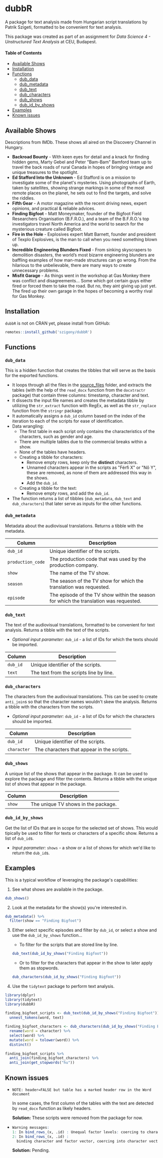 # dubbR
A package for text analysis made from Hungarian script translations by Patrik Szigeti, formatted to be convenient for text analysis.

This package was created as part of an assignment for *Data Science 4 - Unstructured Text Analysis* at CEU, Budapest.

#### Table of Contents

- [Available Shows](#available-shows)
- [Installation](#installation)
- [Functions](#functions)
  - [dub_data](#dub_data)
  - [dub_metadata](#dub_metadata)
  - [dub_text](#dub_text)
  - [dub_characters](#dub_characters)
  - [dub_shows](#dub_shows)
  - [dub_id_by_shows](#dub_id_by_shows)
- [Examples](#examples)
- [Known issues](#known-issues)

## Available Shows

Descriptions from IMDb. These shows all aired on the Discovery Channel in Hungary.

- **Backroad Bounty** - With keen eyes for detail and a knack for finding hidden gems, Marty Gebel and Peter "Bam-Bam" Bamford team up to travel the back roads of rural Canada in hopes of bringing vintage and unique treasures to the spotlight.
- **Ed Stafford Into the Unknown** - Ed Stafford is on a mission to investigate some of the planet's mysteries. Using photographs of Earth, taken by satellites, showing strange markings in some of the most remote places on the planet, he sets out to find the targets, and solve the riddles.
- **Fifth Gear** - A motor magazine with the recent driving news, expert opinions, and practical & reliable advices.
- **Finding Bigfoot** - Matt Moneymaker, founder of the Bigfoot Field Researchers Organisation (B.F.R.O.), and a team of the B.F.R.O.'s top investigators travel North America and the world to search for the mysterious creature called Bigfoot.
- **Fire in the Hole** - Explosives expert Matt Barnett, founder and president of Texplo Explosives, is the man to call when you need something blown up.
- **Incredible Engineering Blunders Fixed** - From sinking skyscrapers to demolition disasters, the world’s most bizarre engineering blunders are baffling examples of how man-made structures can go wrong. From the hilarious to the unbelievable, there are many ways to create unnecessary problems.
- **Misfit Garage** - As things went in the workshop at Gas Monkey there was conflict and disagreements... Some which got certain guys either fired or forced them to take the road. But no, they aint giving up just yet. The fired up their own garage in the hopes of becoming a worthy rival for Gas Monkey.

## Installation
`dubbR` is not on CRAN yet, please install from GitHub:
```r
remotes::install_github('szigony/dubbR')
```

## Functions

### `dub_data`

This is a hidden function that creates the tibbles that will serve as the basis for the exported functions.

- It loops through all the files in the [source_files](source_files/) folder, and extracts the tables (with the help of the `read_docx` function from the `docxtractr` package) that contain three columns: timestamp, character and text.
- It dissects the input file names and creates the metadata tibble by utilizing the `str_extract` function with RegEx, as well as the `str_replace` function from the `stringr` package.
- It automatically assigns a `dub_id` column based on the index of the iteration to each of the scripts for ease of identification.
- Data wrangling:
  - The first table in each script only contains the characteristics of the characters, such as gender and age.
  - There are multiple tables due to the commercial breaks within a show.
  - None of the tables have headers.
  - Creating a tibble for characters:
    - Remove empty rows, keep only the **distinct** characters.
    - Unnamed characters appear in the scripts as "Férfi X" or "Nő Y", these are removed, as none of them are addressed this way in the shows.
    - Add the `dub_id`.
  - Creating a tibble for the text:
    - Remove empty rows, and add the `dub_id`.
- The function returns a list of tibbles (`dub_metadata`, `dub_text` and `dub_characters`) that later serve as inputs for the other functions.

### `dub_metadata`

Metadata about the audiovisual translations. Returns a tibble with the metadata.

| Column | Description |
| --- | --- |
| `dub_id` | Unique identifier of the scripts. |
| `production_code` | The production code that was used by the production company. |
| `show` | The name of the TV show. |
| `season` | The season of the TV show for which the translation was requested. |
| `episode` | The episode of the TV show within the season for which the translation was requested. |

### `dub_text`

The text of the audiovisual translations, formatted to be convenient for text analysis. Returns a tibble with the text of the scripts.

- *Optional input parameter:* `dub_id` - a list of IDs for which the texts should be imported.

| Column | Description |
| --- | --- |
| `dub_id` | Unique identifier of the scripts. |
| `text` | The text from the scripts line by line. |

### `dub_characters`

The characters from the audiovisual translations. This can be used to create `anti_join`s so that the character names wouldn't skew the analysis. Returns a tibble with the characters from the scripts.

- *Optional input parameter:* `dub_id` - a list of IDs for which the characters should be imported.

| Column | Description |
| --- | --- |
| `dub_id` | Unique identifier of the scripts. |
| `character` | The characters that appear in the scripts. |

### `dub_shows`

A unique list of the shows that appear in the package. It can be used to explore the package and filter the contents. Returns a tibble with the unique list of shows that appear in the package.

| Column | Description |
| --- | --- |
| `show` | The unique TV shows in the package. |

### `dub_id_by_shows`

Get the list of IDs that are in scope for the selected set of shows. This would tipically be used to filter for texts or characters of a specific show. Returns a list of `dub_id`s.

- *Input parameter:* `shows` - a show or a list of shows for which we'd like to return the `dub_id`s.

## Examples

This is a typical workflow of leveraging the package's capabilities:

1. See what shows are available in the package.

```r
dub_shows()
```

2. Look at the metadata for the show(s) you're interested in.

```r
dub_metadata() %>%
  filter(show == "Finding Bigfoot")
```

3. Either select specific episodes and filter by `dub_id`, or select a show and use the `dub_id_by_shows` function...

   - To filter for the scripts that are stored line by line.
   
   ```r
   dub_text(dub_id_by_shows("Finding Bigfoot"))
   ```
   
   - Or to filter for the characters that appear in the show to later apply them as stopwords.
   
   ```r
   dub_characters(dub_id_by_shows("Finding Bigfoot"))
   ```
   
4. Use the `tidytext` package to perform text analysis.

```r
library(dplyr)
library(tidytext)
library(dubbR)

finding_bigfoot_scripts <- dub_text(dub_id_by_shows("Finding Bigfoot")) %>%
  unnest_tokens(word, text)
  
finding_bigfoot_characters <- dub_characters(dub_id_by_shows("Finding Bigfoot")) %>%
  rename(word = character) %>%
  select(word) %>%
  mutate(word = tolower(word)) %>%
  distinct()
  
finding_bigfoot_scripts %>%
  anti_join(finding_bigfoot_characters) %>%
  anti_join(get_stopwords("hu"))
```

## Known issues

- `NOTE: header=FALSE but table has a marked header row in the Word document`
  
  In some cases, the first column of the tables with the text are detected by `read_docx` function as likely headers.
  
  **Solution:** These scripts were removed from the package for now.
  
- ```r
  Warning messages:
  1: In bind_rows_(x, .id) : Unequal factor levels: coercing to character
  2: In bind_rows_(x, .id) :
    binding character and factor vector, coercing into character vector
  ```
  
  **Solution:** Pending.
